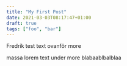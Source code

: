 ```yaml
---
title: "My First Post"
date: 2021-03-03T08:17:47+01:00
draft: true
tags: ["foo", "bar"]
---
```


Fredrik test text ovanför more


<!--more-->

massa lorem text under more blabaablbalblaa

